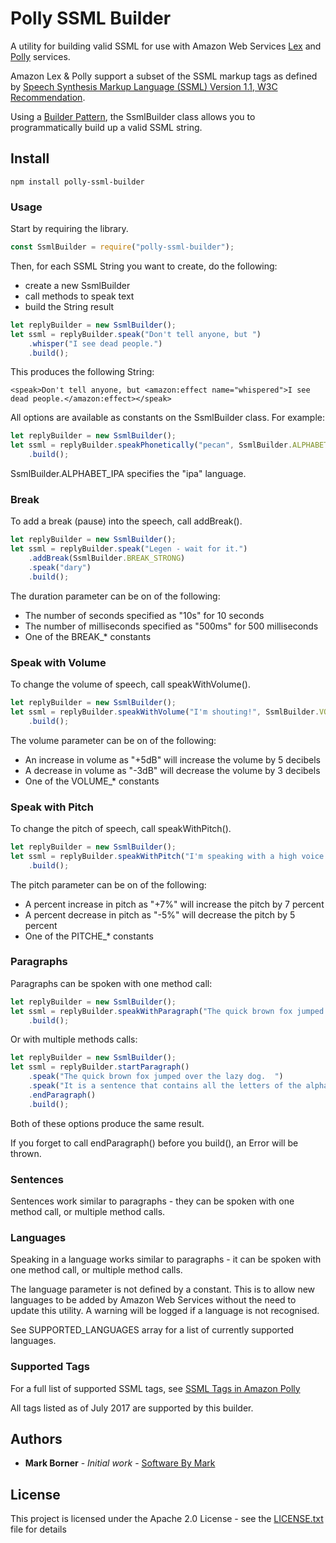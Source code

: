 # Polly SSML Builder

A utility for building valid SSML for use with Amazon Web Services [Lex](https://aws.amazon.com/lex/) and [Polly](https://aws.amazon.com/polly/) services.

Amazon Lex & Polly support a subset of the SSML markup tags as defined by [Speech Synthesis Markup Language (SSML) Version 1.1, W3C Recommendation](https://www.w3.org/TR/2010/REC-speech-synthesis11-20100907/).

Using a [Builder Pattern](https://en.wikipedia.org/wiki/Builder_pattern), the SsmlBuilder class allows you to programmatically build up a valid SSML string.


## Install

```
npm install polly-ssml-builder
```

### Usage

Start by requiring the library.

```javascript
const SsmlBuilder = require("polly-ssml-builder");
```

Then, for each SSML String you want to create, do the following:

* create a new SsmlBuilder
* call methods to speak text
* build the String result

```javascript
let replyBuilder = new SsmlBuilder();
let ssml = replyBuilder.speak("Don't tell anyone, but ")
    .whisper("I see dead people.")
    .build();
```

This produces the following String:

```text
<speak>Don't tell anyone, but <amazon:effect name="whispered">I see dead people.</amazon:effect></speak>
```

All options are available as constants on the SsmlBuilder class.  For example:

```javascript
let replyBuilder = new SsmlBuilder();
let ssml = replyBuilder.speakPhonetically("pecan", SsmlBuilder.ALPHABET_IPA, "pɪˈkɑːn")
    .build();
```

SsmlBuilder.ALPHABET_IPA specifies the "ipa" language.

### Break

To add a break (pause) into the speech, call addBreak().

```javascript
let replyBuilder = new SsmlBuilder();
let ssml = replyBuilder.speak("Legen - wait for it.")
    .addBreak(SsmlBuilder.BREAK_STRONG)
    .speak("dary")
    .build();
```

The duration parameter can be on of the following:

* The number of seconds specified as "10s" for 10 seconds 
* The number of milliseconds specified as "500ms" for 500 milliseconds
* One of the BREAK_* constants 

### Speak with Volume

To change the volume of speech, call speakWithVolume().

```javascript
let replyBuilder = new SsmlBuilder();
let ssml = replyBuilder.speakWithVolume("I'm shouting!", SsmlBuilder.VOLUME_XTRA_LOUD)
    .build();
```

The volume parameter can be on of the following:

* An increase in volume as "+5dB" will increase the volume by 5 decibels
* A decrease in volume as "-3dB" will decrease the volume by 3 decibels
* One of the VOLUME_* constants 

### Speak with Pitch

To change the pitch of speech, call speakWithPitch().

```javascript
let replyBuilder = new SsmlBuilder();
let ssml = replyBuilder.speakWithPitch("I'm speaking with a high voice!", SsmlBuilder.PITCH_HIGH)
    .build();
```

The pitch parameter can be on of the following:

* A percent increase in pitch as "+7%" will increase the pitch by 7 percent
* A percent decrease in pitch as "-5%" will decrease the pitch by 5 percent
* One of the PITCHE_* constants 

### Paragraphs

Paragraphs can be spoken with one method call:

```javascript
let replyBuilder = new SsmlBuilder();
let ssml = replyBuilder.speakWithParagraph("The quick brown fox jumped over the lazy dog.  It is a sentence that contains all the letters of the alphabet.")
    .build();
```

Or with multiple methods calls:

```javascript
let replyBuilder = new SsmlBuilder();
let ssml = replyBuilder.startParagraph()
    .speak("The quick brown fox jumped over the lazy dog.  ")
    .speak("It is a sentence that contains all the letters of the alphabet.")
    .endParagraph()
    .build();
```

Both of these options produce the same result.

If you forget to call endParagraph() before you build(), an Error will be thrown.

### Sentences

Sentences work similar to paragraphs - they can be spoken with one method call, or multiple method calls.

### Languages

Speaking in a language works similar to paragraphs - it can be spoken with one method call, or multiple method calls.

The language parameter is not defined by a constant.  This is to allow new languages to be added by Amazon Web Services
without the need to update this utility.  A warning will be logged if a language is not recognised.

See SUPPORTED_LANGUAGES array for a list of currently supported languages.

### Supported Tags

For a full list of supported SSML tags, see [SSML Tags in Amazon Polly](http://docs.aws.amazon.com/polly/latest/dg/supported-ssml.html)

All tags listed as of July 2017 are supported by this builder.

## Authors

* **Mark Borner** - *Initial work* - [Software By Mark](https://github.com/softwarebymark)

## License

This project is licensed under the Apache 2.0 License - see the [LICENSE.txt](LICENSE.txt) file for details

